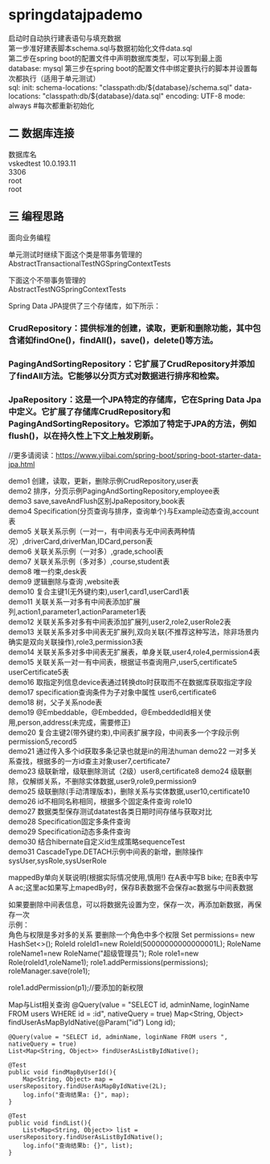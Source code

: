 # springdatajpademo

启动时自动执行建表语句与填充数据  
第一步准好建表脚本schema.sql与数据初始化文件data.sql  
第二步在spring boot的配置文件中声明数据库类型，可以写到最上面  
database: mysql
第三步在spring boot的配置文件中绑定要执行的脚本并设置每次都执行（适用于单元测试）  
  sql:
    init:
    schema-locations: "classpath:db/${database}/schema.sql"
    data-locations: "classpath:db/${database}/data.sql"
    encoding: UTF-8
    mode: always #每次都重新初始化

## 二 数据库连接
数据库名  
vskedtest
10.0.193.11  
3306  
root  
root

## 三 编程思路
面向业务编程  

单元测试时继续下面这个类是带事务管理的  
AbstractTransactionalTestNGSpringContextTests  

下面这个不带事务管理的  
AbstractTestNGSpringContextTests  

Spring Data JPA提供了三个存储库，如下所示：<br>
### CrudRepository：提供标准的创建，读取，更新和删除功能，其中包含诸如findOne()，findAll()，save()，delete()等方法。<br>
### PagingAndSortingRepository：它扩展了CrudRepository并添加了findAll方法。它能够以分页方式对数据进行排序和检索。<br>
### JpaRepository：这是一个JPA特定的存储库，它在Spring Data Jpa中定义。它扩展了存储库CrudRepository和PagingAndSortingRepository。它添加了特定于JPA的方法，例如flush()，以在持久性上下文上触发刷新。<br>
//更多请阅读：https://www.yiibai.com/spring-boot/spring-boot-starter-data-jpa.html


demo1 创建，读取，更新，删除示例CrudRepository,user表  
demo2 排序，分页示例PagingAndSortingRepository,employee表  
demo3 save,saveAndFlush区别JpaRepository,book表  
demo4 Specification(分页查询与排序，查询单个)与Example动态查询,account表  
demo5 关联关系示例（一对一，有中间表与无中间表两种情况）,driverCard,driverMan,IDCard,person表  
demo6 关联关系示例（一对多）,grade,school表  
demo7 关联关系示例（多对多）,course,student表  
demo8 唯一约束,desk表  
demo9 逻辑删除与查询 ,website表  
demo10 复合主键1(无外键约束),user1,card1,userCard1表  
demo11 关联关系一对多有中间表添加扩展列,action1,parameter1,actionParameter1表  
demo12 关联关系多对多有中间表添加扩展列,user2,role2,userRole2表<br>
demo13 关联关系多对多中间表无扩展列,双向关联(不推荐这种写法，除非场景内确实是双向关联操作),role3,permission3表  
demo14 关联关系多对多中间表无扩展表，单身关联,user4,role4,permission4表  
demo15 关联关系一对一有中间表，根据证书查询用户,user5,certificate5 userCertificate5表  
demo16 取指定列信息device表通过转换dto时获取而不在数据库获取指定字段    
demo17 specification查询条件为子对象中属性 user6,certificate6  
demo18 树，父子关系node表  
demo19 @Embeddable，@Embedded，@EmbeddedId相关使用,person,address(未完成，需要修正)  
demo20 复合主键2(带外键约束),中间表扩展字段，中间表多一个字段示例permission5,record5  
demo21 通过传入多个id获取多条记录也就是in的用法human
demo22 一对多关系查找，根据多的一方id查主对象user7,certificate7  
demo23 级联新增，级联删除测试（2级）user8,certificate8
demo24 级联删除，仅解绑关系，不删除实体数据,user9,role9,permission9  
demo25 级联删除(手动清理版本)，删除关系与实体数据,user10,certificate10  
demo26 id不相同名称相同，根据多个固定条件查询 role10  
demo27 数据类型保存测试datatest各类日期时间存储与获取对比  
demo28 Specification固定多条件查询  
demo29 Specification动态多条件查询  
demo30 结合hibernate自定义id生成策略sequenceTest  
demo31 CascadeType.DETACH示例中间表的新增，删除操作sysUser,sysRole,sysUserRole  



mappedBy单向关联说明(根据实际情况使用,慎用!)
在A表中写B bike;
在B表中写A ac;这里ac如果写上mapedBy时，保存B表数据不会保存ac数据与中间表数据


如果要删除中间表信息，可以将数据先设置为空，保存一次，再添加新数据，再保存一次  
示例：  
角色与权限是多对多的关系
要删除一个角色中多个权限
Set<Permission> permissions= new HashSet<>();
        RoleId roleId1=new RoleId(50000000000000001L);
        RoleName roleName1=new RoleName("超级管理员");
        Role role1=new Role(roleId1,roleName1);
        role1.addPermissions(permissions);
        roleManager.save(role1);

role1.addPermission(p1);//要添加的新权限

Map与List相关查询
@Query(value = "SELECT id, adminName, loginName FROM users WHERE id = :id", nativeQuery = true)
Map<String, Object> findUserAsMapByIdNative(@Param("id") Long id);

    @Query(value = "SELECT id, adminName, loginName FROM users ", nativeQuery = true)
    List<Map<String, Object>> findUserAsListByIdNative();

    @Test
    public void findMapByUserId(){
        Map<String, Object> map = usersRepository.findUserAsMapByIdNative(2L);
        log.info("查询结果a: {}", map);
    }

    @Test
    public void findList(){
        List<Map<String, Object>> list = usersRepository.findUserAsListByIdNative();
        log.info("查询结果b: {}", list);
    }